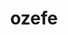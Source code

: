 ---
title: ozefe
github: https://github.com/ozefe
mode: dark
transition: 1s
score: 68.6
archetype:
- Animation
- Minimalistic
---